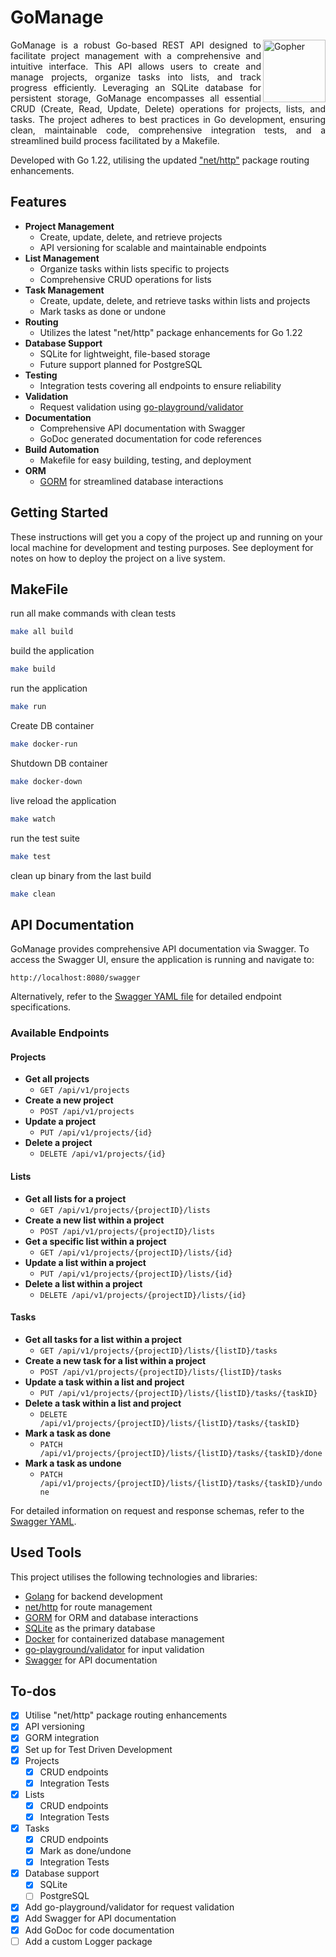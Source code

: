 # GoManage

<div>
  <img align="right" src="./gopher.png" height="100" alt="Gopher">
  <p align="justify">
    GoManage is a robust Go-based REST API designed to facilitate project management with a comprehensive and intuitive interface. This API allows users to create and manage projects, organize tasks into lists, and track progress efficiently. Leveraging an SQLite database for persistent storage, GoManage encompasses all essential CRUD (Create, Read, Update, Delete) operations for projects, lists, and tasks. The project adheres to best practices in Go development, ensuring clean, maintainable code, comprehensive integration tests, and a streamlined build process facilitated by a Makefile.
  </p>
</div>

Developed with Go 1.22, utilising the updated ["net/http"](https://go.dev/blog/routing-enhancements) package routing enhancements.

## Features

- **Project Management**
  - Create, update, delete, and retrieve projects
  - API versioning for scalable and maintainable endpoints
- **List Management**
  - Organize tasks within lists specific to projects
  - Comprehensive CRUD operations for lists
- **Task Management**
  - Create, update, delete, and retrieve tasks within lists and projects
  - Mark tasks as done or undone
- **Routing**
  - Utilizes the latest "net/http" package enhancements for Go 1.22
- **Database Support**
  - SQLite for lightweight, file-based storage
  - Future support planned for PostgreSQL
- **Testing**
  - Integration tests covering all endpoints to ensure reliability
- **Validation**
  - Request validation using [go-playground/validator](https://github.com/go-playground/validator)
- **Documentation**
  - Comprehensive API documentation with Swagger
  - GoDoc generated documentation for code references
- **Build Automation**
  - Makefile for easy building, testing, and deployment
- **ORM**
  - [GORM](https://gorm.io/) for streamlined database interactions

## Getting Started

These instructions will get you a copy of the project up and running on your local machine for development and testing purposes. See deployment for notes on how to deploy the project on a live system.

## MakeFile

run all make commands with clean tests

```bash
make all build
```

build the application

```bash
make build
```

run the application

```bash
make run
```

Create DB container

```bash
make docker-run
```

Shutdown DB container

```bash
make docker-down
```

live reload the application

```bash
make watch
```

run the test suite

```bash
make test
```

clean up binary from the last build

```bash
make clean
```

## API Documentation

GoManage provides comprehensive API documentation via Swagger. To access the Swagger UI, ensure the application is running and navigate to:

```
http://localhost:8080/swagger
```

Alternatively, refer to the [Swagger YAML file](./docs/swagger.yaml) for detailed endpoint specifications.

### Available Endpoints

#### Projects

- **Get all projects**
  - `GET /api/v1/projects`
- **Create a new project**
  - `POST /api/v1/projects`
- **Update a project**
  - `PUT /api/v1/projects/{id}`
- **Delete a project**
  - `DELETE /api/v1/projects/{id}`

#### Lists

- **Get all lists for a project**
  - `GET /api/v1/projects/{projectID}/lists`
- **Create a new list within a project**
  - `POST /api/v1/projects/{projectID}/lists`
- **Get a specific list within a project**
  - `GET /api/v1/projects/{projectID}/lists/{id}`
- **Update a list within a project**
  - `PUT /api/v1/projects/{projectID}/lists/{id}`
- **Delete a list within a project**
  - `DELETE /api/v1/projects/{projectID}/lists/{id}`

#### Tasks

- **Get all tasks for a list within a project**
  - `GET /api/v1/projects/{projectID}/lists/{listID}/tasks`
- **Create a new task for a list within a project**
  - `POST /api/v1/projects/{projectID}/lists/{listID}/tasks`
- **Update a task within a list and project**
  - `PUT /api/v1/projects/{projectID}/lists/{listID}/tasks/{taskID}`
- **Delete a task within a list and project**
  - `DELETE /api/v1/projects/{projectID}/lists/{listID}/tasks/{taskID}`
- **Mark a task as done**
  - `PATCH /api/v1/projects/{projectID}/lists/{listID}/tasks/{taskID}/done`
- **Mark a task as undone**
  - `PATCH /api/v1/projects/{projectID}/lists/{listID}/tasks/{taskID}/undone`

For detailed information on request and response schemas, refer to the [Swagger YAML](./docs/swagger.yaml).

## Used Tools

This project utilises the following technologies and libraries:

- [Golang](https://golang.org/) for backend development
- [net/http](https://go.dev/blog/routing-enhancements) for route management
- [GORM](https://gorm.io/) for ORM and database interactions
- [SQLite](https://www.sqlite.org/index.html) as the primary database
- [Docker](https://www.docker.com/) for containerized database management
- [go-playground/validator](https://github.com/go-playground/validator) for input validation
- [Swagger](https://swagger.io/) for API documentation

## To-dos

- [x] Utilise "net/http" package routing enhancements
- [x] API versioning
- [x] GORM integration
- [x] Set up for Test Driven Development
- [x] Projects
  - [x] CRUD endpoints
  - [x] Integration Tests
- [x] Lists
  - [x] CRUD endpoints
  - [x] Integration Tests
- [x] Tasks
  - [x] CRUD endpoints
  - [x] Mark as done/undone
  - [x] Integration Tests
- [x] Database support
  - [x] SQLite
  - [ ] PostgreSQL
- [x] Add go-playground/validator for request validation
- [x] Add Swagger for API documentation
- [x] Add GoDoc for code documentation
- [ ] Add a custom Logger package
